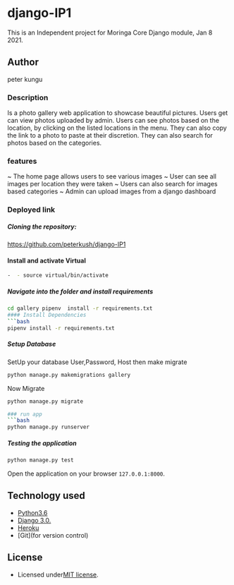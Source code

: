 # django-IP1
This is an Independent project for Moringa Core Django module, Jan 8 2021.

## Author
peter kungu

### Description
Is a photo gallery web application to showcase beautiful pictures. Users get can view photos uploaded by admin. Users can see photos based on the location, by clicking on the listed locations in the menu. They can also copy the link to a photo to paste at their discretion. They can also search for photos based on the categories.

### features
~ The home page allows users to see various images
~ User can see all images per location they were taken
~ Users can also search for images based categories
~ Admin can upload images from a django dashboard

### Deployed link



##### Cloning the repository:
https://github.com/peterkush/django-IP1


#### Install and activate Virtual
 ```bash 
-  - source virtual/bin/activate  
```  

##### Navigate into the folder and install requirements  
 ```bash 
cd gallery pipenv  install -r requirements.txt 
#### Install Dependencies  
 ```bash 
 pipenv install -r requirements.txt 
```  
##### Setup Database  
  SetUp your database User,Password, Host then make migrate  
 ```bash 
python manage.py makemigrations gallery
 ``` 
 Now Migrate  
 ```bash 
 python manage.py migrate 

### run app
 ```bash 
 python manage.py runserver 
```  
##### Testing the application 
 ```bash 
 python manage.py test 
```
Open the application on your browser `127.0.0.1:8000`.  

## Technology used  
  
* [Python3.6](https://www.python.org/)  
* [Django 3.0.](https://docs.djangoproject.com/en/3.0/) 
* [Heroku](https://heroku.com)  
* [Git](for version control)

## License

- Licensed under[MIT license](license).
